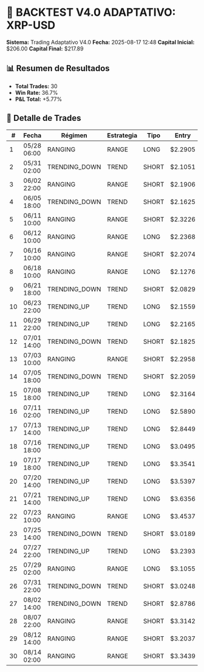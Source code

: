 # 🤖 BACKTEST V4.0 ADAPTATIVO: XRP-USD

**Sistema:** Trading Adaptativo V4.0
**Fecha:** 2025-08-17 12:48
**Capital Inicial:** $206.00
**Capital Final:** $217.89

## 📊 Resumen de Resultados

- **Total Trades:** 30
- **Win Rate:** 36.7%
- **P&L Total:** +5.77%

## 📝 Detalle de Trades

| # | Fecha | Régimen | Estrategia | Tipo | Entry | Exit | P&L% | Razón | Confianza | Señales |
|---|-------|---------|------------|------|-------|------|------|-------|-----------|---------|
| 1 | 05/28 06:00 | RANGING | RANGE | LONG | $2.2905 | $2.2766 | -0.61% | STOP_LOSS | 75.0% | BOUNCE_FROM_BB_LOWER, RSI_OVERSOLD_EXTREME |
| 2 | 05/31 02:00 | TRENDING_DOWN | TREND | SHORT | $2.1051 | $2.1533 | -2.29% | STOP_LOSS | 57.1% | TREND_CONTINUATION, BREAKDOWN |
| 3 | 06/02 22:00 | RANGING | RANGE | SHORT | $2.1906 | $2.2104 | -0.91% | STOP_LOSS | 50.0% | BOUNCE_FROM_BB_UPPER, STOCH_OVERBOUGHT |
| 4 | 06/05 18:00 | TRENDING_DOWN | TREND | SHORT | $2.1625 | $2.1176 | +2.08% | TAKE_PROFIT | 57.1% | TREND_CONTINUATION, BREAKDOWN |
| 5 | 06/11 10:00 | RANGING | RANGE | SHORT | $2.3226 | $2.2409 | +3.52% | TAKE_PROFIT | 75.0% | BOUNCE_FROM_BB_UPPER, STOCH_OVERBOUGHT |
| 6 | 06/12 10:00 | RANGING | RANGE | LONG | $2.2368 | $2.2188 | -0.81% | STOP_LOSS | 62.5% | RSI_OVERSOLD_EXTREME, STOCH_OVERSOLD |
| 7 | 06/16 10:00 | RANGING | RANGE | SHORT | $2.2074 | $2.2229 | -0.70% | STOP_LOSS | 62.5% | RSI_OVERBOUGHT_EXTREME, STOCH_OVERBOUGHT |
| 8 | 06/18 10:00 | RANGING | RANGE | LONG | $2.1276 | $2.1085 | -0.89% | STOP_LOSS | 85.0% | BOUNCE_FROM_BB_LOWER, RSI_OVERSOLD_EXTREME |
| 9 | 06/21 18:00 | TRENDING_DOWN | TREND | SHORT | $2.0829 | $2.0568 | +1.25% | TAKE_PROFIT | 57.1% | TREND_CONTINUATION, BREAKDOWN |
| 10 | 06/23 22:00 | TRENDING_UP | TREND | LONG | $2.1559 | $2.0972 | -2.72% | STOP_LOSS | 57.1% | TREND_CONTINUATION, BREAKOUT_UP |
| 11 | 06/29 22:00 | TRENDING_UP | TREND | LONG | $2.2165 | $2.2006 | -0.71% | STOP_LOSS | 57.1% | TREND_CONTINUATION, BREAKOUT_UP |
| 12 | 07/01 14:00 | TRENDING_DOWN | TREND | SHORT | $2.1825 | $2.2070 | -1.12% | STOP_LOSS | 57.1% | TREND_CONTINUATION, BREAKDOWN |
| 13 | 07/03 10:00 | RANGING | RANGE | SHORT | $2.2958 | $2.3138 | -0.78% | STOP_LOSS | 62.5% | RSI_OVERBOUGHT_EXTREME, STOCH_OVERBOUGHT |
| 14 | 07/05 18:00 | TRENDING_DOWN | TREND | SHORT | $2.2059 | $2.2184 | -0.57% | STOP_LOSS | 57.1% | TREND_CONTINUATION, BREAKDOWN |
| 15 | 07/08 18:00 | TRENDING_UP | TREND | LONG | $2.3164 | $2.3493 | +1.42% | TAKE_PROFIT | 57.1% | TREND_CONTINUATION, BREAKOUT_UP |
| 16 | 07/11 02:00 | TRENDING_UP | TREND | LONG | $2.5890 | $2.6612 | +2.79% | TAKE_PROFIT | 57.1% | TREND_CONTINUATION, BREAKOUT_UP |
| 17 | 07/13 14:00 | TRENDING_UP | TREND | LONG | $2.8449 | $2.7959 | -1.72% | STOP_LOSS | 57.1% | TREND_CONTINUATION, BREAKOUT_UP |
| 18 | 07/16 18:00 | TRENDING_UP | TREND | LONG | $3.0495 | $3.1244 | +2.46% | TAKE_PROFIT | 57.1% | TREND_CONTINUATION, BREAKOUT_UP |
| 19 | 07/17 18:00 | TRENDING_UP | TREND | LONG | $3.3541 | $3.4947 | +4.19% | TAKE_PROFIT | 57.1% | TREND_CONTINUATION, BREAKOUT_UP |
| 20 | 07/20 14:00 | TRENDING_UP | TREND | LONG | $3.5397 | $3.4832 | -1.59% | STOP_LOSS | 57.1% | TREND_CONTINUATION, BREAKOUT_UP |
| 21 | 07/21 14:00 | TRENDING_UP | TREND | LONG | $3.6356 | $3.5751 | -1.67% | STOP_LOSS | 57.1% | TREND_CONTINUATION, BREAKOUT_UP |
| 22 | 07/23 10:00 | RANGING | RANGE | LONG | $3.4537 | $3.4252 | -0.83% | STOP_LOSS | 62.5% | RSI_OVERSOLD_EXTREME, STOCH_OVERSOLD |
| 23 | 07/25 14:00 | TRENDING_DOWN | TREND | SHORT | $3.0189 | $3.1131 | -3.12% | STOP_LOSS | 57.1% | TREND_CONTINUATION, BREAKDOWN |
| 24 | 07/27 22:00 | TRENDING_UP | TREND | LONG | $3.2393 | $3.3091 | +2.15% | TAKE_PROFIT | 57.1% | TREND_CONTINUATION, BREAKOUT_UP |
| 25 | 07/29 02:00 | RANGING | RANGE | LONG | $3.1055 | $3.0577 | -1.54% | STOP_LOSS | 62.5% | RSI_OVERSOLD_EXTREME, STOCH_OVERSOLD |
| 26 | 07/31 22:00 | TRENDING_DOWN | TREND | SHORT | $3.0248 | $2.9490 | +2.51% | TAKE_PROFIT | 57.1% | TREND_CONTINUATION, BREAKDOWN |
| 27 | 08/02 14:00 | TRENDING_DOWN | TREND | SHORT | $2.8786 | $2.8045 | +2.57% | TAKE_PROFIT | 57.1% | TREND_CONTINUATION, BREAKDOWN |
| 28 | 08/07 22:00 | RANGING | RANGE | SHORT | $3.3142 | $3.3728 | -1.77% | STOP_LOSS | 85.0% | BOUNCE_FROM_BB_UPPER, RSI_OVERBOUGHT_EXTREME |
| 29 | 08/12 14:00 | RANGING | RANGE | SHORT | $3.2037 | $3.2394 | -1.11% | STOP_LOSS | 50.0% | BOUNCE_FROM_BB_UPPER, STOCH_OVERBOUGHT |
| 30 | 08/14 02:00 | RANGING | RANGE | SHORT | $3.3439 | $3.1122 | +6.93% | TAKE_PROFIT | 75.0% | BOUNCE_FROM_BB_UPPER, STOCH_OVERBOUGHT |
